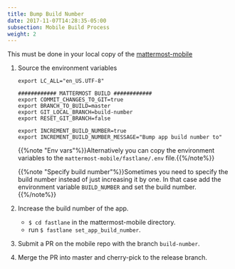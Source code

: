 ```yaml
---
title: Bump Build Number
date: 2017-11-07T14:28:35-05:00
subsection: Mobile Build Process
weight: 2
---
```


This must be done in your local copy of the [mattermost-mobile](https://github.com/mattermost/mattermost-mobile)

1. Source the environment variables
    ```
    export LC_ALL="en_US.UTF-8"
    
    ############ MATTERMOST BUILD ############
    export COMMIT_CHANGES_TO_GIT=true
    export BRANCH_TO_BUILD=master
    export GIT_LOCAL_BRANCH=build-number
    export RESET_GIT_BRANCH=false
    
    export INCREMENT_BUILD_NUMBER=true
    export INCREMENT_BUILD_NUMBER_MESSAGE="Bump app build number to"
    ```
    
    {{%note "Env vars"%}}Alternatively you can copy the environment variables to the `mattermost-mobile/fastlane/.env` file.{{%/note%}}
    
    {{%note "Specify build number"%}}Sometimes you need to specify the build number instead of just increasing it by one.
    In that case add the environment variable `BUILD_NUMBER` and set the build number.{{%/note%}}

2. Increase the build number of the app.
    - ``$ cd fastlane`` in the mattermost-mobile directory.
    - run ``$ fastlane set_app_build_number``.

3. Submit a PR on the mobile repo with the branch `build-number`.
  
4. Merge the PR into master and cherry-pick to the release branch.
